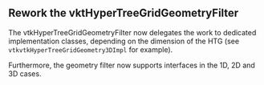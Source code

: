 ## Rework the vktHyperTreeGridGeometryFilter

The vtkHyperTreeGridGeometryFilter now delegates the work to dedicated implementation classes,
depending on the dimension of the HTG (see `vtkvtkHyperTreeGridGeometry3DImpl` for example).

Furthermore, the geometry filter now supports interfaces in the 1D, 2D and 3D cases.
